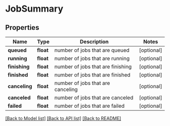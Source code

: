 # JobSummary

## Properties
Name | Type | Description | Notes
------------ | ------------- | ------------- | -------------
**queued** | **float** | number of jobs that are queued | [optional] 
**running** | **float** | number of jobs that are running | [optional] 
**finishing** | **float** | number of jobs that are finishing | [optional] 
**finished** | **float** | number of jobs that are finished | [optional] 
**canceling** | **float** | number of jobs that are canceling | [optional] 
**canceled** | **float** | number of jobs that are canceled | [optional] 
**failed** | **float** | number of jobs that are failed | [optional] 

[[Back to Model list]](../README.md#documentation-for-models) [[Back to API list]](../README.md#documentation-for-api-endpoints) [[Back to README]](../README.md)



